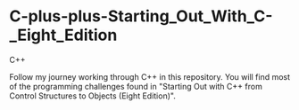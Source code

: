 # C-plus-plus-Starting_Out_With_C-_Eight_Edition
C++

Follow my journey working through C++ in this repository. You will find most of the programming challenges found in "Starting Out with C++ from Control Structures to Objects (Eight Edition)".
